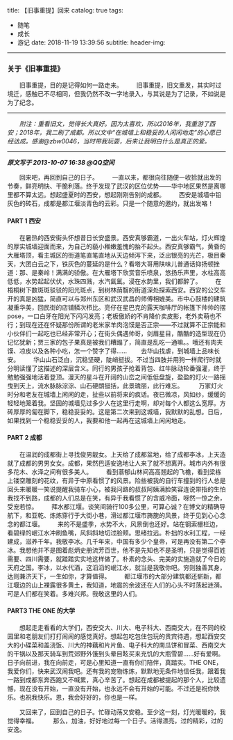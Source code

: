 title: 【旧事重提】回来
catalog: true
tags:
  - 随笔
  - 成长
  - 游记
date: 2018-11-19 13:39:56
subtitle:
header-img:
---
### 关于《旧事重提》
&emsp;&emsp;旧事重提，目的是记得如何一路走来。
&emsp;&emsp;旧事重提，旧文重发，其实时过境迁，感触已不尽相同，但我仍然不改一字地录入，与其说是为了记录，不如说是为了纪念。

-----
&emsp;&emsp;*附注：重看旧文，觉得长大真好。因为太喜欢，所以2016年，我重游了西安；2018年，我二刷了成都。所以文中“在城墙上和稳妥的人闲闲地走”的心愿已经达成。感谢@zbw0046，当时带我玩耍，后来让我明白什么是真正的爱。*

----

***原文写于 2013-10-07 16:38 @QQ空间***


&emsp;&emsp;回来吧，再回到自己的日子。
&emsp;&emsp;一直以来，都很向往随便一收拾就出发的节奏，鲜亮明快、干脆利落。终于发现了武汉的区位优势——华中地区果然是离哪里都不算太远。想起盛夏时的西安，想起刚刚告别的成都。
&emsp;&emsp;西安是城墙中铅灰色的砖石，成都是都江堰淡青色的云彩。只是一个随意的邀约，就出发咯！
 #### PART 1 西安
&emsp;&emsp;在暑热的西安街头怀想昔日长安盛景。西安真够霸道，一出火车站，灯火辉煌的厚实城墙迎面而来，为自己的藐小稚嫩羞愧的抬不起头。西安真够霸气，黄昏的大雁塔顶，看主城区的街道笔直笔直地从天边倾泻下来，泛出银亮的光芒，极目秦天，大团白云之下，铁灰色的蔓延的是什么？看塔大哥用陕味儿普通话抑扬顿挫道：那、是秦岭！满满的骄傲。在大雁塔下欣赏音乐喷泉，悠扬乐声里，水柱高高低低，水势起起伏伏，水珠四溅，水汽氤氲。浸在水韵里，我们都醉了。
&emsp;&emsp;在梧桐树下数斑斑驳驳的阳光斑点，到树林荫翳的街道深处探索西安。西安的公交车开的真是凶猛，简直可以与郑州东区和武汉武昌的师傅相媲美。市中心鼓楼的建筑凝重华美，回民街的店铺鳞次栉比。亮仔在星巴克的露天咖啡厅的帐篷下帅帅的摆pose，一口白牙在阳光下闪闪发亮；老板傲娇的不肯降价卖皮影，老外卖萌也不行；到现在还在怀疑那份所谓的老米家羊肉泡馍是否正宗——不过就算不正宗能和小伙伴们一起吃也已经非常开心；在街头偶遇帅哥，剑眉星目，酷酷的造型现在仍记忆犹新；贾三家的包子果真是被我们糟蹋了，简直是乱吃一通嘛。。哦还有肉夹馍、凉皮以及各种小吃，怎一个赞字了得……
&emsp;&emsp;去华山找虐，到城墙上品味长安。
&emsp;&emsp;华山山石泛白，沉稳坚硬，陡峭挺拔。不过当四肢并用狗一样爬行时就分明读懂了这描述的深层含义。同行的男孩子抢着背包、红牛脉动轮番强灌，终于勉勉强强地活着登顶。漫天的星斗在开阔的山峦之间低低盘旋，盈盈的灯火一路摇曳到天上，流水脉脉淙淙、山石硬朗挺括，此景瑰丽，此行难忘。 
&emsp;&emsp;万家灯火时分和老友在城墙上闲闲的走，扯些以前将来的疯话。夜已微凉，风如纱，缓缓的轻轻地笼着我。坚固的城墙见过多少人在这里行走啊，却对每个人都这么宽厚。方砖厚厚的匐在脚下，稳稳妥妥的。这是第二次来到这城墙，我默默的乱想。日后，如果找到一个稳稳妥妥的人，我要和他一起再在这城墙上闲闲地走。
#### PART 2 成都
&emsp;&emsp;在温润的成都街上寻找俊男靓女。上天给了成都盆地，给了成都李冰，上天造就了成都的男男女女。成都，果然巴适安逸地让人来了就不想离开。城市内外有很多花木、水泽之间有很多美人。
&emsp;&emsp;看到蓊郁山林间高高翘起的飞檐，看到梁栋上镂空雕刻的花纹，有异于中原看惯了的风景。险些被我的自行车撞到的行人总是回头来暖暖一笑说提醒我骑车小心，被我问路的叔叔阿姨满脸笑容连说带指的生怕我找不到路，成都的人们总是在笑，有异于我看惯了的含威冷面，呀然一惊之余，受宠若惊。
&emsp;&emsp;拜水都江堰。谈笑间骑行100多公里，可算心诚？在博文的精确导航下，和亚乾、炼炼穿行于大街小巷，滑过都江堰市旖旎的风景，终于见到心心念念的都江堰。
&emsp;&emsp;来的不是盛季，水势不大，风景倒也还好。站在钢索栅栏边，看碧绿的岷江水冲刷鱼嘴，风斜斜地切过脸颊。思绪拉远。朴拙的水利工程，一经建成，滋养千年。我敬李冰。几千年来，中国有多少个皇帝，可是再没有第二个李冰。我想他并不是图着彪炳史册流芳百世，他不是先知也不是圣明，只是觉得百姓需要、四川需要，就踏踏实实地这样做了。朴素的念头、完美的实施造就了今日的天府之国。李冰，以水代酒，这滔滔的岷江水，就当是我敬你吧。穷则独善其身，达则兼济天下，一生如你，才算值得。
&emsp;&emsp;都江堰市的大部分建筑都还崭新，都江堰边的山上裸露很多黄土，我知道，地震的余波还在人们的心头不时荡起涟漪。可是人们都在笑着。多难兴邦。我敬这里的人们。 
#### PART3 THE ONE 的大学
&emsp;&emsp;想起走走看看的大学们，西安交大、川大、电子科大、西南交大，在不同的校园里和老朋友们打打闹闹的感觉真好。想起包吃包住包玩的贵宾待遇，想起西安交大的小碟菜和盖浇饭、川大的神藕和片片鱼、电子科大的南瓜饼和冒菜、西南交大的干锅以及那天骑车到荒郊野外饿到头晕目眩买来充饥的大瓶雪碧……好有爱啊。日子向前进，我在向前走，可是心里知道一直有你们陪伴，真踏实。THE ONE，我爱你们，快来武汉闹我吧。还有我的宠物炼炼，默默地无条件地信任我，跟着我一路到成都东奔西跑又不喊累，真心辛苦了。想起在成都被提起的那个人，比较遗憾，现在没有开始，一直没有开始，也永远不会有开始的可能。不过还是祝你快乐。也祝我快乐。恩，我会好好的，你也是一样。

&emsp;&emsp;又回来了，回到自己的日子。忙碌动荡又安稳。至少这一刻，灯光暖暖的，我觉得幸福。 
&emsp;&emsp;那么，加油，好好地过每一个日子。活得漂亮，过的精彩，过的安逸。